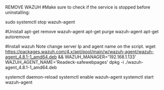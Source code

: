 REMOVE WAZUH
#Make sure to check if the service is stopped before uninstalling:

sudo systemctl stop wazuh-agent

#Unistall
apt-get remove wazuh-agent
apt-get purge wazuh-agent
apt-get autoremove



#Install wazuh  Note change server Ip and agent name on the script.
wget https://packages.wazuh.com/4.x/apt/pool/main/w/wazuh-agent/wazuh-agent_4.8.1-1_amd64.deb &&  WAZUH_MANAGER='192.168.1.133' WAZUH_AGENT_NAME='Readeck-safewebpages' dpkg -i ./wazuh-agent_4.8.1-1_amd64.deb


systemctl daemon-reload
systemctl enable wazuh-agent
systemctl start wazuh-agent


